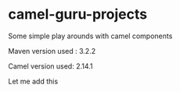 # camel-guru-projects
Some simple play arounds with camel components

Maven version used : 3.2.2

Camel version used: 2.14.1

Let me add this 